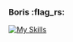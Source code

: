 <h3>Boris :flag_rs:</h3>

[![My Skills](https://skills.thijs.gg/icons?i=c,css,html,git)](https://skills.thijs.gg)
